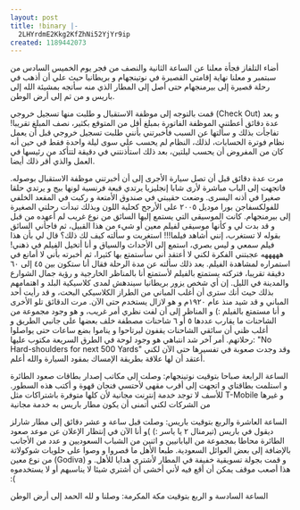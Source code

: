 ```yaml
---
layout: post
title: !binary |-
  2LHYrdmE2Kkg2KfZhNi52YjYr9ip
created: 1189442073
---
```

أضاء التلفاز فجأة معلنا عن الساعة الثانية والنصف من فجر يوم الخميس السادس من سبتمبر و معلنا نهاية إقامتي القصيرة في نوتينجهام و بريطانيا حيث علي أن أذهب في رحلة قصيرة إلى بيرمنجهام حتى أصل إلى المطار الذي منه سأتجه بمشيئة الله إلى باريس و من ثم إلى أرض الوطن.

قمت بالتوجه إلى موظفة الاستقبال و طلبت منها تسجيل خروجي (Check Out) و بعد عدة دقائق أعطتني الموظفة الفاتورة بمبلغ أقل من المتوقع بكثير، نصف المبلغ تقريبا! تفاجأت بذلك و سألتها عن السبب فأخبرتني بأنني طلبت تسجيل خروجي قبل أن يعمل نظام  فوترة الحسابات، لذلك، النظام لم يحسب علي سوى ليلة واحدة فقط في حين أنه كان من المفروض أن يحسب ليلتين، بعد ذلك استأذنتني في دقيقة لتتأكد من رئيسها في العمل والذي أقر ذلك أيضا.

مرت عدة دقائق قبل أن تصل سيارة الأجرى إلى أن أخبرتني موظفة الاستقبال بوصوله. فاتجهت إلى الباب مباشرة لأرى شابا إنجليزيا يرتدي قبعة فرنسية لونها بيج و يرتدي حلقا صغيرا في أذنه اليسرى. وضعت حقيبتي في صندوق الأمتعة و ركبت في المقعد الخلفي للفولكسفاجن بورا موديل ٢٠٠٥ على الأرجح كحلية اللون وبذلك تبدأت رحلتي الصغيرة إلى بيرمنجهام.
كانت الموسيقى التي يستمع إليها السائق من نوع غريب لم أعهده من قبل و قد بدت لي و كأنها موسيقى لفيلم معين أو شيء من هذا القبيل، ثم فاجأني السائق بقوله لا تستغرب، إنني أشاهد فيلما!!! استغربت و سألته كيف لك ذلك؟ قال لي بأن هذا فيلم سمعي و ليس بصري، استمع إلى الأحداث والسياق و أنا أتخيل الفيلم في ذهني! هههههه عجبتني الفكرة لكني لا أعتقد أني سأستمتع بها كثيرا، ثم أخبرته بأني لا أمانع في استمراره لمشاهدة الفيلم. بعد ذلك سألته عن مدة الرحلة فقال أنا ستكون بين ٤٥ إلى ٦٠ دقيقة تقريبا، فتركته يستمتع بالفيلم لأستمتع أنا بالمناظر الخارجية و رؤية جمال الشوارع والمدينة في الليل.
إن أي شخص يزور بريطانيا سيندهش لمدى كلاسيكية البلد و اهتمامهم بذلك حيث أنك سترى أن أغلب المباني من الطراز الكلاسيكي البحت، و قد رأيت أحد المباني و قد شيد منذ عام ١٩٢٠م و هو لازال يستخدم حتى الآن.
مرت الدقائق تلو الأخرى و أنا مستمتع بالفيلم :) و المناظر إلى أن لفت نظري أمر غريب، و هو وجود مجموعة من الشاحنات ما يقارب عددها ٥ أو ٦ شاحنات مصطفة خلف بعضها على جانبي الطريق و أغلب ظني أن سائقي الشاحنات يقفون ليرتاحوا و يناموا بضع ساعات حتى يواصلوا رحلاتهم. أمر آخر شد انتباهي هو وجود لوحة في الطرق السريعة مكتوب عليها: "No Hard-shoulders for next 500 Yards" وقد وجدت صعوبة في تفسيرها حتى الآن لكني أعتقد أن لها علاقة بطريقة الإمساك بمقود السيارة والله أعلم.

الساعة الرابعة صباحا بتوقيت نوتينجهام:
وصلت إلى مكاتب إصدار بطاقات صعود الطائرة و استلمت بطاقتاي و اتجهت إلى أقرب مقهى لأحتسي فنجان قهوة و أكتب هذه السطور. للأسف لا توجد خدمة إنترنت مجانية لأن كلها متوفرة باشتراكات مثل T-Mobile و غيرها من الشركات لكني أتمنى أن يكون مطار باريس به خدمة مجانية

الساعة العاشرة والربع بتوقيت باريس:
وصلت قبل ساعة و عشر دقائق إلى مطار شارلز ديقول في باريس (تيرمنال ٢ يا ياسر :) )و أنا الآن في إنتظار الإعلان عن موعد صعود الطائرة محاطا بمجموعة من اليابانيين و اثنين من الشباب السعوديين و عدد من الأجانب بالإضافة إلى بعض العوائل السعودية. طبعا الأهل ما قصروا و وصوا على حلويات شوكولاتة من نوع معين (Godiva) و قمت بجولة تسويقية خفيفة في المطار لأشتري هدايا للأهل. و هذا أصعب موقف يمكن أن أقع فيه لأني أخشى أن أشتري شيئا لا يناسبهم أو لا يستخدموه :(

الساعة السادسة و الربع بتوقيت مكة المكرمة:
وصلنا و لله الحمد إلى أرض الوطن
